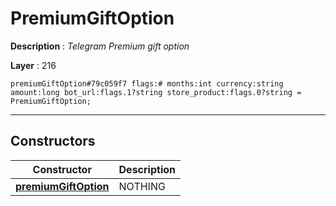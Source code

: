 # PremiumGiftOption

**Description** : *Telegram Premium gift option*

**Layer** : 216

```tl
premiumGiftOption#79c059f7 flags:# months:int currency:string amount:long bot_url:flags.1?string store_product:flags.0?string = PremiumGiftOption;
```

---

## Constructors

| Constructor | Description |
| :---: | :--- |
| [**premiumGiftOption**](constructor/premiumGiftOption) | NOTHING |